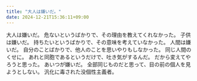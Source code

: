 ```yaml
---
title: "大人は嫌いだ。"
date: 2024-12-21T15:36:11+09:00
---
```

大人は嫌いだ。
危ないというばかりで、その理由を教えてくれなかった。
子供は嫌いだ。
持ちたいというばかりで、その意味を考えていなかった。
人間は嫌いだ。
自分のことばかりで、他人のことを思いやりもしなかった。
同じ人間のくせに。
あれと同胞であるというだけで、吐き気がするんだ。
だから変えてやろうと思った。
あいつが嫌いだ。
全部同じものだと思って、目の前の個人を見ようとしない。
汎化に毒された没個性主義者。
